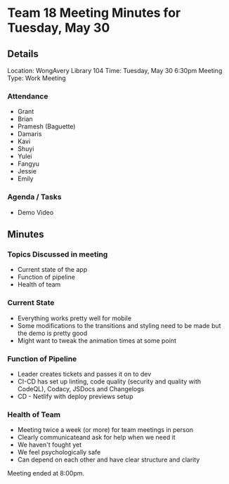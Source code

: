 # Team 18 Meeting Minutes for Tuesday, May 30

## Details

Location: WongAvery Library 104
Time: Tuesday, May 30 6:30pm
Meeting Type: Work Meeting

### Attendance

-   Grant
-   Brian
-   Pramesh (Baguette)
-   Damaris
-   Kavi
-   Shuyi
-   Yulei
-   Fangyu
-   Jessie
-   Emily

### Agenda / Tasks

-   Demo Video

## Minutes

### Topics Discussed in meeting

-   Current state of the app
-   Function of pipeline
-   Health of team

### Current State

-   Everything works pretty well for mobile
-   Some modifications to the transitions and styling need to be made but the demo is pretty good
-   Might want to tweak the animation times at some point

### Function of Pipeline

-   Leader creates tickets and passes it on to dev
-   CI-CD has set up linting, code quality (security and quality with CodeQL), Codacy, JSDocs and Changelogs
-   CD - Netlify with deploy previews setup

### Health of Team

-   Meeting twice a week (or more) for team meetings in person
-   Clearly communicateand ask for help when we need it
-   We haven't fought yet
-   We feel psychologically safe
-   Can depend on each other and have clear structure and clarity

Meeting ended at 8:00pm.

